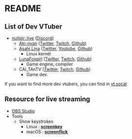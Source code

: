 
# README

## List of Dev VTuber

* [nullptr::live](https://twitter.com/nullptr_live) ([Discord](https://discord.com/invite/nullptrlive))
  * [Aki-nyan](https://lethalbit.net) ([Twitter](twitter.com/lethalbit), [Twitch](twitch.tv.akinyanya), [Github](github.com/lethalbit))
  * [Asahi Lina](asahilina.net) ([Twitter](twitter.com/asahilina), [Youtube](Youtube.com/asahilina), [Github](github.com/asahilina))
    * Linux kernel
  * [LunaFoxgirl](https://foxgirls.gay) ([Twitter](twitter.com/LunaFoxgirlVT), [Twitch](twitch.tv/LunaFoxgirlVT), [Github](github.com/LunaFoxgirl))
    * Game engine, compiler
  * CAI_TAnTV ([Twitter](twitter.com/CAI_TAnVT), [Twitch](twitch.tv/CAI_TAn), [Github](github.com/cai-tan))
    * Game dev.

If you want to find more dev vtubers, you can find in [vt.socal](https://vt.social/about)

## Resource for live streaming

* [OBS Studio](https://obsproject.com)
* Tools
  * Show keystrokes 
    * Linux : **[screenkey](https://gitlab.com/screenkey/screenkey)**
    * macOS : **[screenflick](https://www.araelium.com/screenflick-mac-screen-recorder)**
  
